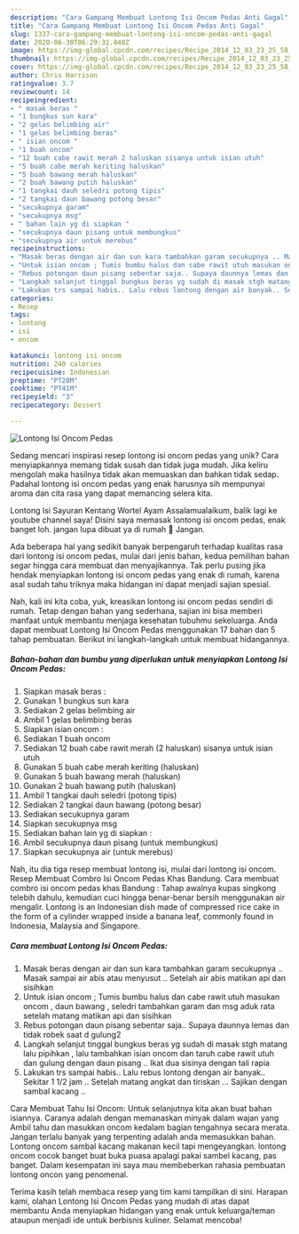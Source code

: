 ```yaml
---
description: "Cara Gampang Membuat Lontong Isi Oncom Pedas Anti Gagal"
title: "Cara Gampang Membuat Lontong Isi Oncom Pedas Anti Gagal"
slug: 1337-cara-gampang-membuat-lontong-isi-oncom-pedas-anti-gagal
date: 2020-06-30T06:29:31.048Z
image: https://img-global.cpcdn.com/recipes/Recipe_2014_12_03_23_25_58_769_fde92eb30b17836fb191/751x532cq70/lontong-isi-oncom-pedas-foto-resep-utama.jpg
thumbnail: https://img-global.cpcdn.com/recipes/Recipe_2014_12_03_23_25_58_769_fde92eb30b17836fb191/751x532cq70/lontong-isi-oncom-pedas-foto-resep-utama.jpg
cover: https://img-global.cpcdn.com/recipes/Recipe_2014_12_03_23_25_58_769_fde92eb30b17836fb191/751x532cq70/lontong-isi-oncom-pedas-foto-resep-utama.jpg
author: Chris Harrison
ratingvalue: 3.7
reviewcount: 14
recipeingredient:
- " masak beras "
- "1 bungkus sun kara"
- "2 gelas belimbing air"
- "1 gelas belimbing beras"
- " isian oncom "
- "1 buah oncom"
- "12 buah cabe rawit merah 2 haluskan sisanya untuk isian utuh"
- "5 buah cabe merah keriting haluskan"
- "5 buah bawang merah haluskan"
- "2 buah bawang putih haluskan"
- "1 tangkai dauh seledri potong tipis"
- "2 tangkai daun bawang potong besar"
- "secukupnya garam"
- "secukupnya msg"
- " bahan lain yg di siapkan "
- "secukupnya daun pisang untuk membungkus"
- "secukupnya air untuk merebus"
recipeinstructions:
- "Masak beras dengan air dan sun kara tambahkan garam secukupnya .. Masak sampai air abis atau menyusut .. Setelah air abis matikan api dan sisihkan"
- "Untuk isian oncom ; Tumis bumbu halus dan cabe rawit utuh masukan oncom , daun bawang , seledri tambahkan garam dan msg aduk rata setelah matang matikan api dan sisihkan"
- "Rebus potongan daun pisang sebentar saja.. Supaya daunnya lemas dan tidak robek saat d gulung2"
- "Langkah selanjut tinggal bungkus beras yg sudah di masak stgh matang lalu pipihkan , lalu tambahkan isian oncom dan taruh cabe rawit utuh dan gulung dengan daun pisang .. Ikat dua sisinya dengan tali rapia"
- "Lakukan trs sampai habis.. Lalu rebus lontong dengan air banyak.. Sekitar 1 1/2 jam .. Setelah matang angkat dan tiriskan ... Sajikan dengan sambal kacang .."
categories:
- Resep
tags:
- lontong
- isi
- oncom

katakunci: lontong isi oncom 
nutrition: 240 calories
recipecuisine: Indonesian
preptime: "PT28M"
cooktime: "PT41M"
recipeyield: "3"
recipecategory: Dessert

---
```



![Lontong Isi Oncom Pedas](https://img-global.cpcdn.com/recipes/Recipe_2014_12_03_23_25_58_769_fde92eb30b17836fb191/751x532cq70/lontong-isi-oncom-pedas-foto-resep-utama.jpg)

Sedang mencari inspirasi resep lontong isi oncom pedas yang unik? Cara menyiapkannya memang tidak susah dan tidak juga mudah. Jika keliru mengolah maka hasilnya tidak akan memuaskan dan bahkan tidak sedap. Padahal lontong isi oncom pedas yang enak harusnya sih mempunyai aroma dan cita rasa yang dapat memancing selera kita.

Lontong Isi Sayuran Kentang Wortel Ayam Assalamualaikum, balik lagi ke youtube channel saya! Disini saya memasak lontong isi oncom pedas, enak banget loh. jangan lupa dibuat ya di rumah 💚 Jangan.

Ada beberapa hal yang sedikit banyak berpengaruh terhadap kualitas rasa dari lontong isi oncom pedas, mulai dari jenis bahan, kedua pemilihan bahan segar hingga cara membuat dan menyajikannya. Tak perlu pusing jika hendak menyiapkan lontong isi oncom pedas yang enak di rumah, karena asal sudah tahu triknya maka hidangan ini dapat menjadi sajian spesial.


Nah, kali ini kita coba, yuk, kreasikan lontong isi oncom pedas sendiri di rumah. Tetap dengan bahan yang sederhana, sajian ini bisa memberi manfaat untuk membantu menjaga kesehatan tubuhmu sekeluarga. Anda dapat membuat Lontong Isi Oncom Pedas menggunakan 17 bahan dan 5 tahap pembuatan. Berikut ini langkah-langkah untuk membuat hidangannya.

<!--inarticleads1-->

##### Bahan-bahan dan bumbu yang diperlukan untuk menyiapkan Lontong Isi Oncom Pedas:

1. Siapkan  masak beras :
1. Gunakan 1 bungkus sun kara
1. Sediakan 2 gelas belimbing air
1. Ambil 1 gelas belimbing beras
1. Siapkan  isian oncom :
1. Sediakan 1 buah oncom
1. Sediakan 12 buah cabe rawit merah (2 haluskan) sisanya untuk isian utuh
1. Gunakan 5 buah cabe merah keriting (haluskan)
1. Gunakan 5 buah bawang merah (haluskan)
1. Gunakan 2 buah bawang putih (haluskan)
1. Ambil 1 tangkai dauh seledri (potong tipis)
1. Sediakan 2 tangkai daun bawang (potong besar)
1. Sediakan secukupnya garam
1. Siapkan secukupnya msg
1. Sediakan  bahan lain yg di siapkan :
1. Ambil secukupnya daun pisang (untuk membungkus)
1. Siapkan secukupnya air (untuk merebus)


Nah, itu dia tiga resep membuat lontong isi, mulai dari lontong isi oncom. Resep Membuat Combro Isi Oncom Pedas Khas Bandung. Cara membuat combro isi oncom pedas khas Bandung : Tahap awalnya kupas singkong telebih dahulu, kemudian cuci hingga benar-benar bersih menggunakan air mengalir. Lontong is an Indonesian dish made of compressed rice cake in the form of a cylinder wrapped inside a banana leaf, commonly found in Indonesia, Malaysia and Singapore. 

<!--inarticleads2-->

##### Cara membuat Lontong Isi Oncom Pedas:

1. Masak beras dengan air dan sun kara tambahkan garam secukupnya .. Masak sampai air abis atau menyusut .. Setelah air abis matikan api dan sisihkan
1. Untuk isian oncom ; Tumis bumbu halus dan cabe rawit utuh masukan oncom , daun bawang , seledri tambahkan garam dan msg aduk rata setelah matang matikan api dan sisihkan
1. Rebus potongan daun pisang sebentar saja.. Supaya daunnya lemas dan tidak robek saat d gulung2
1. Langkah selanjut tinggal bungkus beras yg sudah di masak stgh matang lalu pipihkan , lalu tambahkan isian oncom dan taruh cabe rawit utuh dan gulung dengan daun pisang .. Ikat dua sisinya dengan tali rapia
1. Lakukan trs sampai habis.. Lalu rebus lontong dengan air banyak.. Sekitar 1 1/2 jam .. Setelah matang angkat dan tiriskan ... Sajikan dengan sambal kacang ..


Cara Membuat Tahu Isi Oncom: Untuk selanjutnya kita akan buat bahan isiannya. Caranya adalah dengan memanaskan minyak dalam wajan yang Ambil tahu dan masukkan oncom kedalam bagian tengahnya secara merata. Jangan terlalu banyak yang terpenting adalah anda memasukkan bahan. Lontong oncom sambal kacang makanan kecil tapi mengeyangkan. lontong oncom cocok banget buat buka puasa apalagi pakai sambel kacang, pas banget. Dalam kesempatan ini saya mau membeberkan rahasia pembuatan lontong oncon yang penomenal. 

Terima kasih telah membaca resep yang tim kami tampilkan di sini. Harapan kami, olahan Lontong Isi Oncom Pedas yang mudah di atas dapat membantu Anda menyiapkan hidangan yang enak untuk keluarga/teman ataupun menjadi ide untuk berbisnis kuliner. Selamat mencoba!
